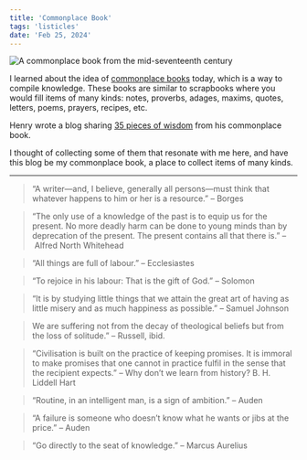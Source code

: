 ```yaml
---
title: 'Commonplace Book'
tags: 'listicles'
date: 'Feb 25, 2024'
---
```


![A commonplace book from the mid-seventeenth century](/images/commonplace.jpg)

I learned about the idea of [commonplace books](https://en.wikipedia.org/wiki/Commonplace_book?useskin=vector) today, which is a way to compile knowledge. These books are similar to scrapbooks where you would fill items of many kinds: notes, proverbs, adages, maxims, quotes, letters, poems, prayers, recipes, etc.

Henry wrote a blog sharing [35 pieces of wisdom](https://www.commonreader.co.uk/p/35-pieces-of-practical-wisdom-from) from his commonplace book.

I thought of collecting some of them that resonate with me here, and have this blog be my commonplace book, a place to collect items of many kinds.

---

> “A writer—and, I believe, generally all persons—must think that whatever happens to him or her is a resource.” – Borges

> “The only use of a knowledge of the past is to equip us for the present. No more deadly harm can be done to young minds than by deprecation of the present. The present contains all that there is.” – Alfred North Whitehead

> “All things are full of labour.” – Ecclesiastes

> “To rejoice in his labour: That is the gift of God.” – Solomon

> “It is by studying little things that we attain the great art of having as little misery and as much happiness as possible.” – Samuel Johnson

> We are suffering not from the decay of theological beliefs but from the loss of solitude.” – Russell, ibid.

> “Civilisation is built on the practice of keeping promises. It is immoral to make promises that one cannot in practice fulfil in the sense that the recipient expects.” – Why don’t we learn from history? B. H. Liddell Hart

> “Routine, in an intelligent man, is a sign of ambition.” – Auden

> “A failure is someone who doesn’t know what he wants or jibs at the price.” – Auden

> “Go directly to the seat of knowledge.” – Marcus Aurelius
